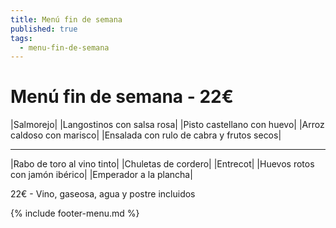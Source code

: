 ```yaml
---
title: Menú fin de semana
published: true
tags:
  - menu-fin-de-semana
---
```


# Menú fin de semana - 22€

|Salmorejo|
|Langostinos con salsa rosa|
|Pisto castellano con huevo|
|Arroz caldoso con marisco|
|Ensalada con rulo de cabra y frutos secos|

------

|Rabo de toro al vino tinto|
|Chuletas de cordero|
|Entrecot|
|Huevos rotos con jamón ibérico|
|Emperador a la plancha|

22€ - Vino, gaseosa, agua y postre incluidos

{% include footer-menu.md %}
